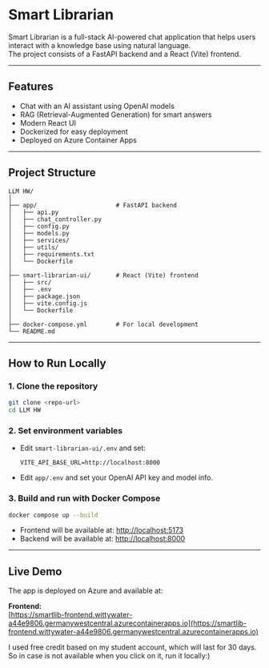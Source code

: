 # Smart Librarian

Smart Librarian is a full-stack AI-powered chat application that helps users interact with a knowledge base using natural language.  
The project consists of a FastAPI backend and a React (Vite) frontend.

---

## Features

- Chat with an AI assistant using OpenAI models
- RAG (Retrieval-Augmented Generation) for smart answers
- Modern React UI
- Dockerized for easy deployment
- Deployed on Azure Container Apps

---

## Project Structure

```
LLM HW/
│
├── app/                      # FastAPI backend
│   ├── api.py
│   ├── chat_controller.py
│   ├── config.py
│   ├── models.py
│   ├── services/
│   ├── utils/
│   ├── requirements.txt
│   └── Dockerfile
│
├── smart-librarian-ui/       # React (Vite) frontend
│   ├── src/
│   ├── .env
│   ├── package.json
│   ├── vite.config.js
│   └── Dockerfile
│
├── docker-compose.yml        # For local development
└── README.md
```

---

## How to Run Locally

### 1. Clone the repository

```bash
git clone <repo-url>
cd LLM HW
```

### 2. Set environment variables

- Edit `smart-librarian-ui/.env` and set:
  ```
  VITE_API_BASE_URL=http://localhost:8000
  ```
- Edit `app/.env` and set your OpenAI API key and model info.

### 3. Build and run with Docker Compose

```bash
docker compose up --build
```

- Frontend will be available at: [http://localhost:5173](http://localhost:5173)
- Backend will be available at: [http://localhost:8000](http://localhost:8000)

---

## Live Demo

The app is deployed on Azure and available at:

**Frontend:**  
[https://smartlib-frontend.wittywater-a44e9806.germanywestcentral.azurecontainerapps.io](https://smartlib-frontend.wittywater-a44e9806.germanywestcentral.azurecontainerapps.io)

I used free credit based on my student account, which will last for 30 days. So in case is not available when you click on it, run it locally:)
